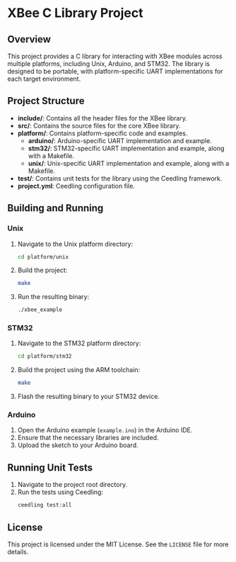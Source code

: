 
# XBee C Library Project

## Overview

This project provides a C library for interacting with XBee modules across multiple platforms, including Unix, Arduino, and STM32. The library is designed to be portable, with platform-specific UART implementations for each target environment.

## Project Structure

- **include/**: Contains all the header files for the XBee library.
- **src/**: Contains the source files for the core XBee library.
- **platform/**: Contains platform-specific code and examples.
  - **arduino/**: Arduino-specific UART implementation and example.
  - **stm32/**: STM32-specific UART implementation and example, along with a Makefile.
  - **unix/**: Unix-specific UART implementation and example, along with a Makefile.
- **test/**: Contains unit tests for the library using the Ceedling framework.
- **project.yml**: Ceedling configuration file.

## Building and Running

### Unix

1. Navigate to the Unix platform directory:
   ```bash
   cd platform/unix
   ```
2. Build the project:
   ```bash
   make
   ```
3. Run the resulting binary:
   ```bash
   ./xbee_example
   ```

### STM32

1. Navigate to the STM32 platform directory:
   ```bash
   cd platform/stm32
   ```
2. Build the project using the ARM toolchain:
   ```bash
   make
   ```
3. Flash the resulting binary to your STM32 device.

### Arduino

1. Open the Arduino example (`example.ino`) in the Arduino IDE.
2. Ensure that the necessary libraries are included.
3. Upload the sketch to your Arduino board.

## Running Unit Tests

1. Navigate to the project root directory.
2. Run the tests using Ceedling:
   ```bash
   ceedling test:all
   ```

## License

This project is licensed under the MIT License. See the `LICENSE` file for more details.
